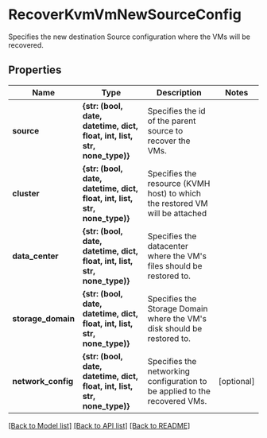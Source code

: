 # RecoverKvmVmNewSourceConfig

Specifies the new destination Source configuration where the VMs will be recovered.

## Properties
Name | Type | Description | Notes
------------ | ------------- | ------------- | -------------
**source** | **{str: (bool, date, datetime, dict, float, int, list, str, none_type)}** | Specifies the id of the parent source to recover the VMs. | 
**cluster** | **{str: (bool, date, datetime, dict, float, int, list, str, none_type)}** | Specifies the resource (KVMH host) to which the restored VM will be attached | 
**data_center** | **{str: (bool, date, datetime, dict, float, int, list, str, none_type)}** | Specifies the datacenter where the VM&#39;s files should be restored to. | 
**storage_domain** | **{str: (bool, date, datetime, dict, float, int, list, str, none_type)}** | Specifies the Storage Domain where the VM&#39;s disk should be restored to. | 
**network_config** | **{str: (bool, date, datetime, dict, float, int, list, str, none_type)}** | Specifies the networking configuration to be applied to the recovered VMs. | [optional] 

[[Back to Model list]](../README.md#documentation-for-models) [[Back to API list]](../README.md#documentation-for-api-endpoints) [[Back to README]](../README.md)


